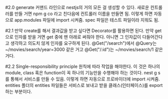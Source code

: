 #2.0 generate 커맨드 라인으로 nestjs의 거의 모든 걸 생성할 수 있다. 
     새로운 컨트롤러를 만들 거면 npm g co 라고 친다음에 컨트롤러 이름을 만들면 됨. 
     이렇게 하면 자동으로 app.modules 파일에 import 시켜줌. 
     spec 파일은 테스트 파일이라 지워도 됨. 

#2.1 만약 create를 해서 결과값을 받고 싶다면 Decorator를 활용하면 된다. 
     만약 get으로 인자를 받을 거면 get 중에 맨 아래로 써줘야 한다. 
     아니면 그 인자값이 다들어간다고 생각하고 의도치 않게 인자를 요구하게 된다. 
     @Get("/search")에서 @Query는 ~/movies/search/year=3000 같은 거고
     @Get("/:id")는 ~/movies/search/1 같은 거다. 

#2.2 Single-responsibility principle 원칙에 따라 작업을 해야한다. 이 것은 하나의 module, class 혹은 function이 꼭 하나의 기능만을 수행해야 하는 것이다. 
     nest g s 를 통해서 서비스를 만들 수 있음.  이렇게 하면 자동으로 프로바이더에 import 시켜줌.
     entities 폴더의 entities 파일들은 서비스로 보내고 받을 클래스(인터페이스)를 export 하는 부분이다. 